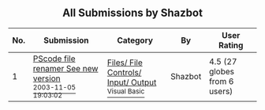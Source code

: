 ﻿<div align="center">

## All Submissions by Shazbot

</div>

No.  | Submission | Category | By   | User Rating
---- | ---------- | -------- | ---- | -----------
1 | [PScode file renamer See new version<br /><sup>2003-11-05 19:03:02</sup>](https://github.com/Planet-Source-Code/shazbot-pscode-file-renamer-see-new-version__1-49672) | [Files/ File Controls/ Input/ Output<br /><sup>Visual Basic</sup>](../ByCategory/files-file-controls-input-output__1-3.md) | Shazbot | 4.5 (27 globes from 6 users)
